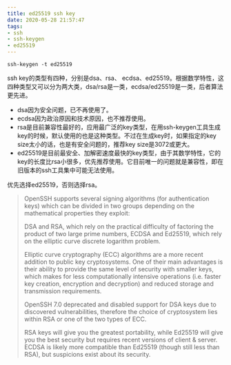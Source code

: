 ```yaml
---
title: ed25519 ssh key
date: 2020-05-28 21:57:47 
tags: 
- ssh
- ssh-keygen
- ed25519
---
```



```
ssh-keygen -t ed25519
```
ssh key的类型有四种，分别是dsa、rsa、 ecdsa、ed25519。根据数学特性，这四种类型又可以分为两大类，dsa/rsa是一类，ecdsa/ed25519是一类，后者算法更先进。

- dsa因为安全问题，已不再使用了。
- ecdsa因为政治原因和技术原因，也不推荐使用。
- rsa是目前兼容性最好的，应用最广泛的key类型，在用ssh-keygen工具生成key的时候，默认使用的也是这种类型。不过在生成key时，如果指定的key size太小的话，也是有安全问题的，推荐key size是3072或更大。
- ed25519是目前最安全、加解密速度最快的key类型，由于其数学特性，它的key的长度比rsa小很多，优先推荐使用。它目前唯一的问题就是兼容性，即在旧版本的ssh工具集中可能无法使用。

优先选择ed25519，否则选择rsa。


> OpenSSH supports several signing algorithms (for authentication keys) which can be divided in two groups depending on the mathematical properties they exploit:
>
> DSA and RSA, which rely on the practical difficulty of factoring the product of two large prime numbers,
> ECDSA and Ed25519, which rely on the elliptic curve discrete logarithm problem. 
>
> Elliptic curve cryptography (ECC) algorithms are a more recent addition to public key cryptosystems. One of their main advantages is their ability to provide the same level of security with smaller keys, which makes for less computationally intensive operations (i.e. faster key creation, encryption and decryption) and reduced storage and transmission requirements.
>
> OpenSSH 7.0 deprecated and disabled support for DSA keys due to discovered vulnerabilities, therefore the choice of cryptosystem lies within RSA or one of the two types of ECC.
>
> RSA keys will give you the greatest portability, while Ed25519 will give you the best security but requires recent versions of client & server. ECDSA is likely more compatible than Ed25519 (though still less than RSA), but suspicions exist about its security.
